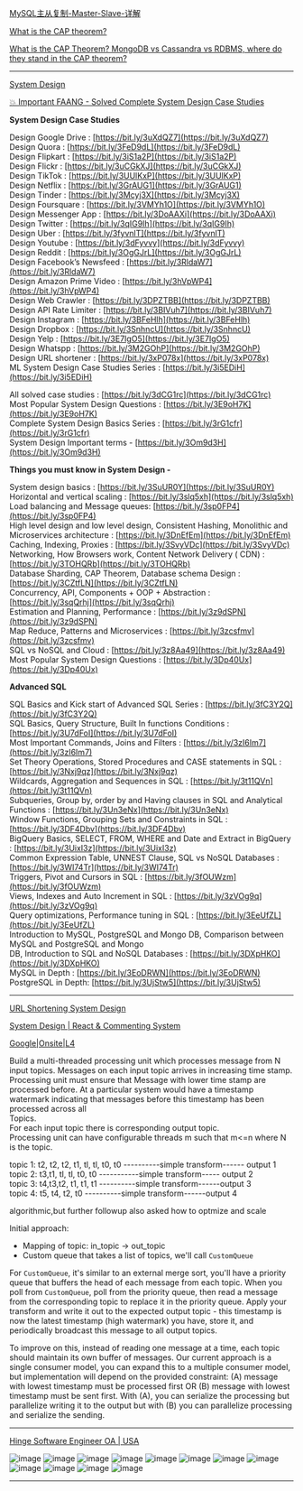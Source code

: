 [MySQL主从复制-Master-Slave-详解](https://icocos.github.io/2019/06/09/%E6%9E%B6%E6%9E%84%E7%AF%87%E2%80%94%E2%80%94MySQL%E4%B8%BB%E4%BB%8E%E5%A4%8D%E5%88%B6-Master-Slave-%E8%AF%A6%E8%A7%A3/)

[What is the CAP theorem?](https://www.educative.io/blog/what-is-cap-theorem)

[What is the CAP Theorem? MongoDB vs Cassandra vs RDBMS, where do they stand in the CAP theorem?](https://bikas-katwal.medium.com/mongodb-vs-cassandra-vs-rdbms-where-do-they-stand-in-the-cap-theorem-1bae779a7a15)

----

[System Design](https://leetcode.com/discuss/interview-question/2896181/Layoff-Tech-Interview-Preparation)

[💥 Important FAANG - Solved Complete System Design Case Studies](https://leetcode.com/discuss/interview-question/2805706/Important-FAANG-Solved-Complete-System-Design-Case-Studies)

**System Design Case Studies**

Design Google Drive :  [https://bit.ly/3uXdQZ7](https://bit.ly/3uXdQZ7)  
Design Quora :  [https://bit.ly/3FeD9dL](https://bit.ly/3FeD9dL)  
Design Flipkart :  [https://bit.ly/3iS1a2P](https://bit.ly/3iS1a2P)  
Design Flickr :  [https://bit.ly/3uCGkXJ](https://bit.ly/3uCGkXJ)  
Design TikTok :  [https://bit.ly/3UUlKxP](https://bit.ly/3UUlKxP)  
Design Netflix :  [https://bit.ly/3GrAUG1](https://bit.ly/3GrAUG1)  
Design Tinder :  [https://bit.ly/3Mcyj3X](https://bit.ly/3Mcyj3X)  
Design Foursquare :  [https://bit.ly/3VMYh1O](https://bit.ly/3VMYh1O)  
Design Messenger App :  [https://bit.ly/3DoAAXi](https://bit.ly/3DoAAXi)  
Design Twitter :  [https://bit.ly/3qIG9Ih](https://bit.ly/3qIG9Ih)  
Design Uber :  [https://bit.ly/3fyvnlT](https://bit.ly/3fyvnlT)  
Design Youtube :  [https://bit.ly/3dFyvvy](https://bit.ly/3dFyvvy)  
Design Reddit :  [https://bit.ly/3OgGJrL](https://bit.ly/3OgGJrL)  
Design Facebook’s Newsfeed :  [https://bit.ly/3RldaW7](https://bit.ly/3RldaW7)  
Design Amazon Prime Video :  [https://bit.ly/3hVpWP4](https://bit.ly/3hVpWP4)  
Design Web Crawler :  [https://bit.ly/3DPZTBB](https://bit.ly/3DPZTBB)  
Design API Rate Limiter :  [https://bit.ly/3BIVuh7](https://bit.ly/3BIVuh7)  
Design Instagram :  [https://bit.ly/3BFeHlh](https://bit.ly/3BFeHlh)  
Design Dropbox :  [https://bit.ly/3SnhncU](https://bit.ly/3SnhncU)  
Design Yelp :  [https://bit.ly/3E7IgO5](https://bit.ly/3E7IgO5)  
Design Whatspp :  [https://bit.ly/3M2GOhP](https://bit.ly/3M2GOhP)  
Design URL shortener :  [https://bit.ly/3xP078x](https://bit.ly/3xP078x)  
ML System Design Case Studies Series :  [https://bit.ly/3i5EDiH](https://bit.ly/3i5EDiH)

All solved case studies :  [https://bit.ly/3dCG1rc](https://bit.ly/3dCG1rc)  
Most Popular System Design Questions :  [https://bit.ly/3E9oH7K](https://bit.ly/3E9oH7K)  
Complete System Design Basics Series :  [https://bit.ly/3rG1cfr](https://bit.ly/3rG1cfr)  
System Design Important terms -  [https://bit.ly/3Om9d3H](https://bit.ly/3Om9d3H)

**Things you must know in System Design -**

System design basics :  [https://bit.ly/3SuUR0Y](https://bit.ly/3SuUR0Y)  
Horizontal and vertical scaling :  [https://bit.ly/3slq5xh](https://bit.ly/3slq5xh)  
Load balancing and Message queues:  [https://bit.ly/3sp0FP4](https://bit.ly/3sp0FP4)  
High level design and low level design, Consistent Hashing, Monolithic and Microservices architecture :  [https://bit.ly/3DnEfEm](https://bit.ly/3DnEfEm)  
Caching, Indexing, Proxies :  [https://bit.ly/3SvyVDc](https://bit.ly/3SvyVDc)  
Networking, How Browsers work, Content Network Delivery ( CDN) :  [https://bit.ly/3TOHQRb](https://bit.ly/3TOHQRb)  
Database Sharding, CAP Theorem, Database schema Design :  [https://bit.ly/3CZtfLN](https://bit.ly/3CZtfLN)  
Concurrency, API, Components + OOP + Abstraction :  [https://bit.ly/3sqQrhj](https://bit.ly/3sqQrhj)  
Estimation and Planning, Performance :  [https://bit.ly/3z9dSPN](https://bit.ly/3z9dSPN)  
Map Reduce, Patterns and Microservices :  [https://bit.ly/3zcsfmv](https://bit.ly/3zcsfmv)  
SQL vs NoSQL and Cloud :  [https://bit.ly/3z8Aa49](https://bit.ly/3z8Aa49)  
Most Popular System Design Questions :  [https://bit.ly/3Dp40Ux](https://bit.ly/3Dp40Ux)

**Advanced SQL**

SQL Basics and Kick start of Advanced SQL Series :  [https://bit.ly/3fC3Y2Q](https://bit.ly/3fC3Y2Q)  
SQL Basics, Query Structure, Built In functions Conditions :  [https://bit.ly/3U7dFoI](https://bit.ly/3U7dFoI)  
Most Important Commands, Joins and Filters :  [https://bit.ly/3zI6Im7](https://bit.ly/3zI6Im7)  
Set Theory Operations, Stored Procedures and CASE statements in SQL :  [https://bit.ly/3Nxj9qz](https://bit.ly/3Nxj9qz)  
Wildcards, Aggregation and Sequences in SQL :  [https://bit.ly/3t11QVn](https://bit.ly/3t11QVn)  
Subqueries, Group by, order by and Having clauses in SQL and Analytical Functions :  [https://bit.ly/3Un3eNx](https://bit.ly/3Un3eNx)  
Window Functions, Grouping Sets and Constraints in SQL :  [https://bit.ly/3DF4Dbv](https://bit.ly/3DF4Dbv)  
BigQuery Basics, SELECT, FROM, WHERE and Date and Extract in BigQuery :  [https://bit.ly/3UixI3z](https://bit.ly/3UixI3z)  
Common Expression Table, UNNEST Clause, SQL vs NoSQL Databases :  [https://bit.ly/3WI74Tr](https://bit.ly/3WI74Tr)  
Triggers, Pivot and Cursors in SQL :  [https://bit.ly/3fOUWzm](https://bit.ly/3fOUWzm)  
Views, Indexes and Auto Increment in SQL :  [https://bit.ly/3zVOg9q](https://bit.ly/3zVOg9q)  
Query optimizations, Performance tuning in SQL :  [https://bit.ly/3EeUfZL](https://bit.ly/3EeUfZL)  
Introduction to MySQL, PostgreSQL and Mongo DB, Comparison between MySQL and PostgreSQL and Mongo  
DB, Introduction to SQL and NoSQL Databases :  [https://bit.ly/3DXpHKO](https://bit.ly/3DXpHKO)  
MySQL in Depth :  [https://bit.ly/3EoDRWN](https://bit.ly/3EoDRWN)  
PostgreSQL in Depth:  [https://bit.ly/3UjStw5](https://bit.ly/3UjStw5)

---


[URL Shortening System Design](https://leetcode.com/discuss/interview-question/2869646/URL-Shortening-System-Design)

[System Design | React & Commenting System](https://leetcode.com/discuss/interview-question/2847000/System-Design-or-React-and-Commenting-System)

[Google|Onsite|L4](https://leetcode.com/discuss/interview-question/2872386/GoogleorOnsiteorL4)

Build a multi-threaded processing unit which processes message from N input topics. Messages on each input topic arrives in increasing time stamp. Processing unit must ensure that Message with lower time stamp are processed before. At a particular system would have a timestamp watermark indicating that messages before this timestamp has been processed across all  
Topics.  
For each input topic there is corresponding output topic.  
Processing unit can have configurable threads m such that m<=n where N is the topic.

topic 1: t2, t2, t2, t1, tl, tl, t0, t0 ----------simple transform------ output 1  
topic 2: t3,t1, tl, tl, t0, t0 -----------simple transform----- output 2  
topic 3: t4,t3,t2, t1, t1, t1 ----------simple transform------output 3  
topic 4: t5, t4, t2, t0 ----------simple transform------output 4

algorithmic,but further followup also asked how to optmize and scale

Initial approach:

-   Mapping of topic: in_topic -> out_topic
-   Custom queue that takes a list of topics, we'll call  `CustomQueue`

For  `CustomQueue`, it's similar to an external merge sort, you'll have a priority queue that buffers the head of each message from each topic. When you poll from  `CustomQueue`, poll from the priority queue, then read a message from the corresponding topic to replace it in the priority queue. Apply your transform and write it out to the expected output topic - this timestamp is now the latest timestamp (high watermark) you have, store it, and periodically broadcast this message to all output topics.

To improve on this, instead of reading one message at a time, each topic should maintain its own buffer of messages. Our current approach is a single consumer model, you can expand this to a multiple consumer model, but implementation will depend on the provided constraint: (A) message with lowest timestamp must be processed first OR (B) message with lowest timestamp must be sent first. With (A), you can serialize the processing but parallelize writing it to the output but with (B) you can parallelize processing and serialize the sending.

----

[Hinge Software Engineer OA | USA](https://leetcode.com/discuss/interview-question/2895020/Hinge-Software-Engineer-OA-or-USA)

![image](https://assets.leetcode.com/users/images/6b8b372e-545c-4d89-bfd7-3fd0e2737f20_1670604897.859011.png)
![image](https://assets.leetcode.com/users/images/4f11546e-9d11-4e28-8d48-c114318443f6_1670604905.1869214.png)
![image](https://assets.leetcode.com/users/images/a84a86ca-39b6-45bd-b986-1fc0ad82b0cb_1670604908.8087463.png)
![image](https://assets.leetcode.com/users/images/b1ec163a-1ecf-4106-8a39-631c2f4f8629_1670604912.0412366.png)
![image](https://assets.leetcode.com/users/images/4b198d4b-05b9-4b78-aaf2-78605627f288_1670604916.855554.png)
![image](https://assets.leetcode.com/users/images/7be8a0d4-492c-4e89-bbd3-bbc272b928bf_1670604919.4290013.png)
![image](https://assets.leetcode.com/users/images/20b427cc-122d-4c73-a4f4-ea0c6f320552_1670604926.1443136.png)
![image](https://assets.leetcode.com/users/images/86becc1b-979a-4414-87cf-263caa7838fb_1670604928.83251.png)
![image](https://assets.leetcode.com/users/images/1f00dd73-6384-4aff-98c5-54d89a10fe25_1670604931.2080526.png)
![image](https://assets.leetcode.com/users/images/c9fd4a51-6212-4206-8aca-aad056b54fad_1670604933.930447.png)
![image](https://assets.leetcode.com/users/images/79573eb2-a8b4-4044-9d88-9b77150128ec_1670604937.1882126.png)
![image](https://assets.leetcode.com/users/images/fd47d40e-dcfe-428d-989f-ad8b22e2025b_1670604941.2920136.png)

-----
<!--stackedit_data:
eyJoaXN0b3J5IjpbMTkyMDY2Nzk4NCwtOTU0MTEwNDQxLDE2Nz
c1NTczNTQsLTIwNzExNDEzNywxMTg3MzMwOTI2XX0=
-->